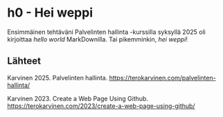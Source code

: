 # h0 - Hei weppi

Ensimmäinen tehtäväni Palvelinten hallinta -kurssilla syksyllä 2025 oli kirjoittaa _hello world_ MarkDownilla. Tai pikemminkin, _hei weppi_!

## Lähteet

Karvinen 2025. Palvelinten hallinta. https://terokarvinen.com/palvelinten-hallinta/

Karvinen 2023. Create a Web Page Using Github. https://terokarvinen.com/2023/create-a-web-page-using-github/
